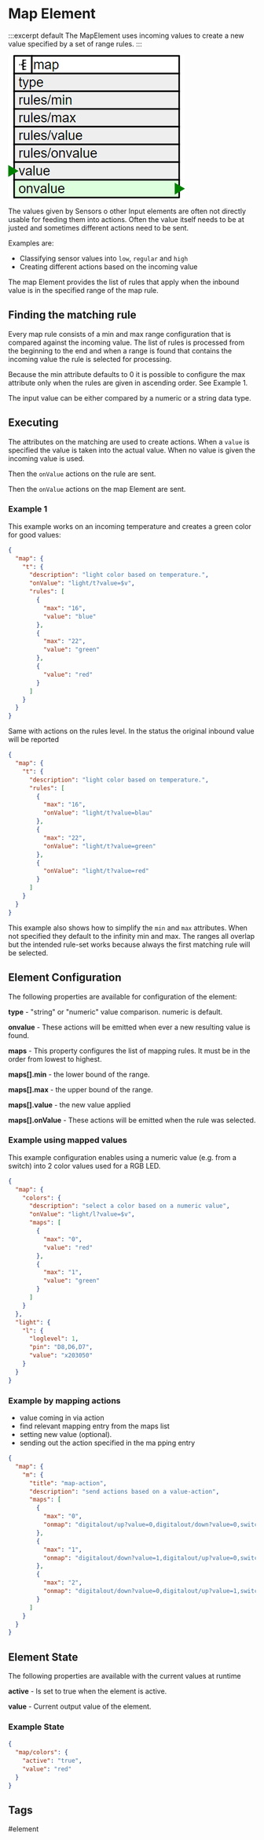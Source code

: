 # Map Element

:::excerpt default
The MapElement uses incoming values to create a new value 
specified by a set of range rules.
:::

![Map Properties and Actions](elements/mapapi.png)

The values given by Sensors o other Input elements are often not directly usable for feeding them into actions. Often the value itself needs to be at justed and sometimes different actions need to be sent.

Examples are:
* Classifying sensor values into `low`, `regular` and `high`
* Creating different actions based on the incoming value

The map Element provides the list of rules that apply when the inbound value is in the specified range of the map rule.


## Finding the matching rule

Every map rule consists of a min and max range configuration that is compared against the incoming value. The list of rules is processed from the beginning to the end and when a range is found that contains the incoming value the rule is selected for processing.

Because the min attribute defaults to 0 it is possible to configure the max attribute only when the rules are given in ascending order.
See Example 1.

The input value can be either compared by a numeric or a string data type.


## Executing 

The attributes on the matching are used to create actions. When a `value` is specified the value is taken into the actual value. When no value is given the incoming value is used.

Then the `onValue` actions on the rule are sent.

Then the `onValue` actions on the map Element are sent.


### Example 1

This example works on an incoming temperature and creates a green color for good values:

```JSON
{
  "map": {
    "t": {
      "description": "light color based on temperature.",
      "onValue": "light/t?value=$v",
      "rules": [
        {
          "max": "16",
          "value": "blue"
        },
        {
          "max": "22",
          "value": "green"
        },
        {
          "value": "red"
        }
      ]
    }
  }
}

```

Same with actions on the rules level. In the status the original inbound value will be reported

```JSON
{
  "map": {
    "t": {
      "description": "light color based on temperature.",
      "rules": [
        {
          "max": "16",
          "onValue": "light/t?value=blau"
        },
        {
          "max": "22",
          "onValue": "light/t?value=green"
        },
        {
          "onValue": "light/t?value=red"
        }
      ]
    }
  }
}
```

This example also shows how to simplify the `min` and `max` attributes.
When not specified they default to the infinity min and max.
The ranges all overlap but the intended rule-set works because always the first matching rule will be selected. 


## Element Configuration

The following properties are available for configuration of the element:

<object data="/element.svg?map" type="image/svg+xml"></object>

**type** -  "string" or "numeric" value comparison. numeric is default.

**onvalue** - These actions will be emitted when ever a new resulting value is found.

**maps** - This property configures the list of mapping rules. It must be in the order from lowest to highest.

**maps[].min** - the lower bound of the range.

**maps[].max** - the upper bound of the range.

**maps[].value** - the new value applied

**maps[].onValue** - These actions will be emitted when the rule was selected.


### Example using mapped values

This example configuration enables using a numeric value (e.g. from a switch) into 2 color values used for a RGB LED.

```json
{
  "map": {
    "colors": {
      "description": "select a color based on a numeric value",
      "onValue": "light/l?value=$v",
      "maps": [
        {
          "max": "0",
          "value": "red"
        },
        {
          "max": "1",
          "value": "green"
        }
      ]
    }
  },
  "light": {
    "l": {
      "loglevel": 1,
      "pin": "D8,D6,D7",
      "value": "x203050"
    }
  }
}
```


### Example by mapping actions

- value coming in via action
- find relevant mapping entry from the maps list
- setting new value (optional).
- sending out the action specified in the ma pping entry


```JSON
{
  "map": {
    "m": {
      "title": "map-action",
      "description": "send actions based on a value-action",
      "maps": [
        {
          "max": "0",
          "onmap": "digitalout/up?value=0,digitalout/down?value=0,switch/down?value=0,switch/up?value=0,timer/rst?stop"
        },
        {
          "max": "1",
          "onmap": "digitalout/down?value=1,digitalout/up?value=0,switch/down?value=1,switch/up?value=0,timer/rst?start"
        },
        {
          "max": "2",
          "onmap": "digitalout/down?value=0,digitalout/up?value=1,switch/down?value=0,switch/up?value=1,timer/rst?start"
        }
      ]
    }
  }
}
```


## Element State

The following properties are available with the current values at runtime

**active** - Is set to true when the element is active.

**value** - Current output value of the element.


### Example State

```JSON
{
  "map/colors": {
    "active": "true",
    "value": "red"
  }
}
```


## Tags

#element